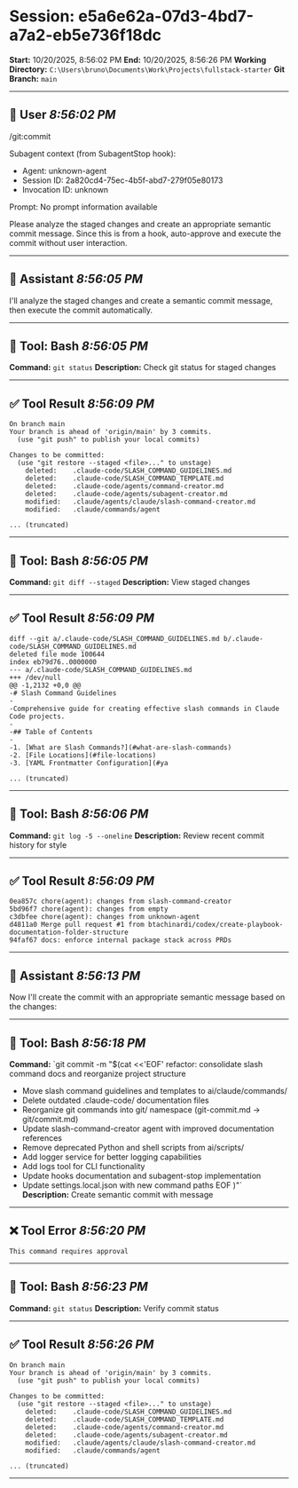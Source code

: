 # Session: e5a6e62a-07d3-4bd7-a7a2-eb5e736f18dc

**Start:** 10/20/2025, 8:56:02 PM
**End:** 10/20/2025, 8:56:26 PM
**Working Directory:** `C:\Users\bruno\Documents\Work\Projects\fullstack-starter`
**Git Branch:** `main`

---

## 👤 User _8:56:02 PM_

/git:commit

Subagent context (from SubagentStop hook):
- Agent: unknown-agent
- Session ID: 2a820cd4-75ec-4b5f-abd7-279f05e80173
- Invocation ID: unknown

Prompt:
No prompt information available

Please analyze the staged changes and create an appropriate semantic commit message.
Since this is from a hook, auto-approve and execute the commit without user interaction.

---

## 🤖 Assistant _8:56:05 PM_

I'll analyze the staged changes and create a semantic commit message, then execute the commit automatically.

---

## 🔧 Tool: Bash _8:56:05 PM_

**Command:** `git status`
**Description:** Check git status for staged changes

---

## ✅ Tool Result _8:56:09 PM_

```
On branch main
Your branch is ahead of 'origin/main' by 3 commits.
  (use "git push" to publish your local commits)

Changes to be committed:
  (use "git restore --staged <file>..." to unstage)
	deleted:    .claude-code/SLASH_COMMAND_GUIDELINES.md
	deleted:    .claude-code/SLASH_COMMAND_TEMPLATE.md
	deleted:    .claude-code/agents/command-creator.md
	deleted:    .claude-code/agents/subagent-creator.md
	modified:   .claude/agents/claude/slash-command-creator.md
	modified:   .claude/commands/agent

... (truncated)
```

---

## 🔧 Tool: Bash _8:56:05 PM_

**Command:** `git diff --staged`
**Description:** View staged changes

---

## ✅ Tool Result _8:56:09 PM_

```
diff --git a/.claude-code/SLASH_COMMAND_GUIDELINES.md b/.claude-code/SLASH_COMMAND_GUIDELINES.md
deleted file mode 100644
index eb79d76..0000000
--- a/.claude-code/SLASH_COMMAND_GUIDELINES.md
+++ /dev/null
@@ -1,2132 +0,0 @@
-# Slash Command Guidelines
-
-Comprehensive guide for creating effective slash commands in Claude Code projects.
-
-## Table of Contents
-
-1. [What are Slash Commands?](#what-are-slash-commands)
-2. [File Locations](#file-locations)
-3. [YAML Frontmatter Configuration](#ya

... (truncated)
```

---

## 🔧 Tool: Bash _8:56:06 PM_

**Command:** `git log -5 --oneline`
**Description:** Review recent commit history for style

---

## ✅ Tool Result _8:56:09 PM_

```
0ea857c chore(agent): changes from slash-command-creator
5bd96f7 chore(agent): changes from empty
c3dbfee chore(agent): changes from unknown-agent
d4811a0 Merge pull request #1 from btachinardi/codex/create-playbook-documentation-folder-structure
94faf67 docs: enforce internal package stack across PRDs
```

---

## 🤖 Assistant _8:56:13 PM_

Now I'll create the commit with an appropriate semantic message based on the changes:

---

## 🔧 Tool: Bash _8:56:18 PM_

**Command:** `git commit -m "$(cat <<'EOF'
refactor: consolidate slash command docs and reorganize project structure

- Move slash command guidelines and templates to ai/claude/commands/
- Delete outdated .claude-code/ documentation files
- Reorganize git commands into git/ namespace (git-commit.md → git/commit.md)
- Update slash-command-creator agent with improved documentation references
- Remove deprecated Python and shell scripts from ai/scripts/
- Add logger service for better logging capabilities
- Add logs tool for CLI functionality
- Update hooks documentation and subagent-stop implementation
- Update settings.local.json with new command paths
EOF
)"`
**Description:** Create semantic commit with message

---

## ❌ Tool Error _8:56:20 PM_

```
This command requires approval
```

---

## 🔧 Tool: Bash _8:56:23 PM_

**Command:** `git status`
**Description:** Verify commit status

---

## ✅ Tool Result _8:56:26 PM_

```
On branch main
Your branch is ahead of 'origin/main' by 3 commits.
  (use "git push" to publish your local commits)

Changes to be committed:
  (use "git restore --staged <file>..." to unstage)
	deleted:    .claude-code/SLASH_COMMAND_GUIDELINES.md
	deleted:    .claude-code/SLASH_COMMAND_TEMPLATE.md
	deleted:    .claude-code/agents/command-creator.md
	deleted:    .claude-code/agents/subagent-creator.md
	modified:   .claude/agents/claude/slash-command-creator.md
	modified:   .claude/commands/agent

... (truncated)
```

---

